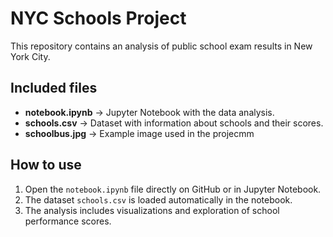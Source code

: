 # NYC Schools Project

This repository contains an analysis of public school exam results in New York City.

## Included files
- **notebook.ipynb** → Jupyter Notebook with the data analysis.
- **schools.csv** → Dataset with information about schools and their scores.
- **schoolbus.jpg** → Example image used in the projecmm

## How to use
1. Open the `notebook.ipynb` file directly on GitHub or in Jupyter Notebook.
2. The dataset `schools.csv` is loaded automatically in the notebook.
3. The analysis includes visualizations and exploration of school performance scores.
